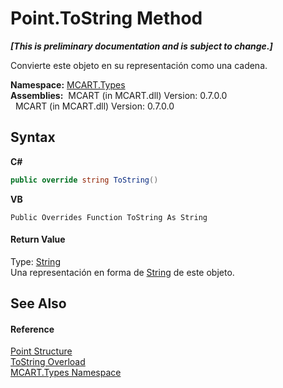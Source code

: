 # Point.ToString Method 
 _**\[This is preliminary documentation and is subject to change.\]**_

Convierte este objeto en su representación como una cadena.

**Namespace:**&nbsp;<a href="c5168ca1-3831-8d0b-91b8-6ec8e54f9c51">MCART.Types</a><br />**Assemblies:**&nbsp;&nbsp;MCART (in MCART.dll) Version: 0.7.0.0<br />&nbsp;&nbsp;MCART (in MCART.dll) Version: 0.7.0.0<br />

## Syntax

**C#**<br />
``` C#
public override string ToString()
```

**VB**<br />
``` VB
Public Overrides Function ToString As String
```


#### Return Value
Type: <a href="http://msdn2.microsoft.com/es-es/library/s1wwdcbf" target="_blank">String</a><br />Una representación en forma de <a href="http://msdn2.microsoft.com/es-es/library/s1wwdcbf" target="_blank">String</a> de este objeto.

## See Also


#### Reference
<a href="96c52a46-15c7-62ef-5b7a-5371b8695e0d">Point Structure</a><br /><a href="f3fd44e6-132b-26fb-781b-f78358abdba6">ToString Overload</a><br /><a href="c5168ca1-3831-8d0b-91b8-6ec8e54f9c51">MCART.Types Namespace</a><br />